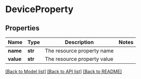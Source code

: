 # DeviceProperty

## Properties
Name | Type | Description | Notes
------------ | ------------- | ------------- | -------------
**name** | **str** | The resource property name | 
**value** | **str** | The resource property value | 

[[Back to Model list]](../README.md#documentation-for-models) [[Back to API list]](../README.md#documentation-for-api-endpoints) [[Back to README]](../README.md)

